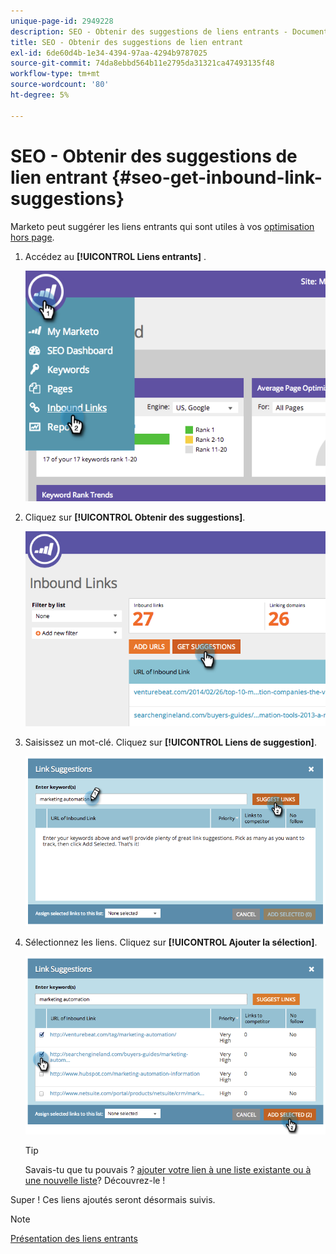 ```yaml
---
unique-page-id: 2949228
description: SEO - Obtenir des suggestions de liens entrants - Documents Marketo - Documentation du produit
title: SEO - Obtenir des suggestions de lien entrant
exl-id: 6de60d4b-1e34-4394-97aa-4294b9787025
source-git-commit: 74da8ebbd564b11e2795da31321ca47493135f48
workflow-type: tm+mt
source-wordcount: '80'
ht-degree: 5%

---
```


# SEO - Obtenir des suggestions de lien entrant {#seo-get-inbound-link-suggestions}

Marketo peut suggérer les liens entrants qui sont utiles à vos [optimisation hors page](/help/marketo/product-docs/additional-apps/seo/understanding-seo/understanding-search-engine-optimization.md).

1. Accédez au **[!UICONTROL Liens entrants]** .

   ![](assets/image2014-9-18-13-3a20-3a44.png)

1. Cliquez sur **[!UICONTROL Obtenir des suggestions]**.

   ![](assets/image2014-9-18-13-3a21-3a8.png)

1. Saisissez un mot-clé. Cliquez sur **[!UICONTROL Liens de suggestion]**.

   ![](assets/image2014-9-18-13-3a21-3a31.png)

1. Sélectionnez les liens. Cliquez sur **[!UICONTROL Ajouter la sélection]**.

   ![](assets/image2014-9-18-13-3a21-3a40.png)

   >[!TIP]
   >
   >Savais-tu que tu pouvais ?  [ajouter votre lien à une liste existante ou à une nouvelle liste](/help/marketo/product-docs/additional-apps/seo/inbound-links/seo-add-remove-an-inbound-link-url-from-a-list.md)? Découvrez-le ! 

Super ! Ces liens ajoutés seront désormais suivis.

>[!NOTE]
>
>[Présentation des liens entrants](/help/marketo/product-docs/additional-apps/seo/inbound-links/seo-understanding-inbound-links.md)
